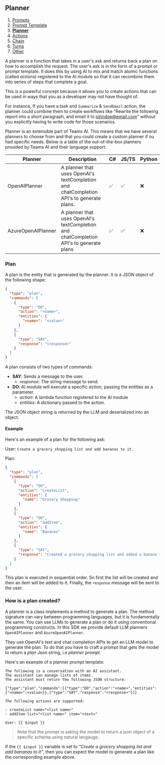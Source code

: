 ## Planner

1. [Prompts](./00.PROMPTS.md)
2. [Prompt Template](./01.PROMPT-TEMPLATES.md)
3. [**Planner**](./02.PLANNER.md)
4. [Actions](./03.ACTIONS.md)
5. [Chain](./04.CHAIN.md)
6. [Turns](./05.TURNS.md)
7. [Other](./OTHER/README.md)

A planner is a function that takes in a user's ask and returns back a plan on how to accomplish the request. The user's ask is in the form of a prompt or prompt template. It does this by using AI to mix and match atomic functions (called _actions_) registered to the AI module so that it can recombine them into series of steps that complete a goal.

This is a powerful concept because it allows you to create actions that can be used in ways that you as a developer may not have thought of.

For instance, If you have a task and `Summarize` & `SendEmail` action, the planner could combine them to create workflows like "Rewrite the following report into a short paragraph, and email it to johndoe@email.com" without you explicitly having to write code for those scenarios.

Planner is an extensible part of Teams AI. This means that we have several planners to choose from and that you could create a custom planner if ou had specific needs. Below is a table of the out-of-the-box planners provided by Teams AI and their language support.

| Planner            | Description                                                                             | C#  | JS/TS | Python |
| ------------------ | --------------------------------------------------------------------------------------- | --- | ----- | ------ |
| OpenAIPlanner      | A planner that uses OpenAI's textCompletion and chatCompletion API's to generate plans. | ✅  | ✅    | ❌     |
| AzureOpenAIPlanner | A planner that uses OpenAI's textCompletion and chatCompletion API's to generate plans  | ✅  | ✅    | ❌     |

### Plan

A plan is the entity that is generated by the planner. It is a JSON object of the following shape:

```json
{
  "type": "plan",
  "commands": [
    {
      "type": "DO",
      "action": "<name>",
      "entities": {
        "<name>": "<value>"
      }
    },
    {
      "type": "SAY",
      "response": "<response>"
    }
  ]
}
```

A plan consists of two types of commands:

- **SAY**: Sends a message to the user.
  - _response_: The string message to send.
- **DO**: AI module will execute a specific _action_, passing the entities as a parameter.
  - _action_: A lambda function registered to the AI module
  - _entities_: A dictionary passed to the action.

The JSON object string is returned by the LLM and deserialized into an object.

#### Example

Here's an example of a plan for the following ask:

User:
`Create a grocery shopping list and add bananas to it.`

Plan:

```json
{
  "type": "plan",
  "commands": [
    {
      "type": "DO",
      "action": "createList",
      "entities": {
        "name": "Grocery Shopping"
      }
    },
    {
      "type": "DO",
      "action": "addItem",
      "entities": {
        "name": "Bananas"
      }
    },
    {
      "type": "SAY",
      "response": "Created a grocery shopping list and added a banana to it."
    }
  ]
}
```

This plan is executed in sequential order. So first the list will be created and then an item will be added to it. Finally, the `response` message will be sent to the user.

### How is a plan created?

A planner is a class implements a method to generate a plan. The method signature can vary between programming languages, but it is fundamentally the same. You can use LLMs to generate a plan or do it using conventional programming constructs. In this SDK we provide default LLM planners `OpenAIPlanner` and `AzureOpenAIPlanner`.

They use OpenAI's text and chat completion APIs to get an LLM model to generate the plan. To do that you have to craft a prompt that gets the model to return a _plan_ Json string, i.e _planner prompt_.

Here's an example of a planner prompt template:

```prompt
The following is a conversation with an AI assistant.
The assistant can manage lists of items.
The assistant must return the following JSON structure:

{"type":"plan","commands":[{"type":"DO","action":"<name>","entities":{"<name>":<value>}},{"type":"SAY","response":"<response>"}]}

The following actions are supported:

- createList name="<list name>"
- addItem list="<list name>" item="<text>"

User: {{ $input }}
```

> Note that the prompt is asking the model to return a json object of a specific schema using natural langauge.

If the `{{ $input }}` variable is set to _"Create a grocery shopping list and add bananas to it"_, then you can expect the model to generate a plan like the corresponding example above.

